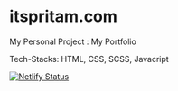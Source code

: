 # itspritam.com
My Personal Project : My Portfolio

Tech-Stacks: HTML, CSS, SCSS,  Javacript

[![Netlify Status](https://api.netlify.com/api/v1/badges/13b9351f-9821-4d16-8382-151b0a1478be/deploy-status)](https://app.netlify.com/sites/itspritam/deploys)
